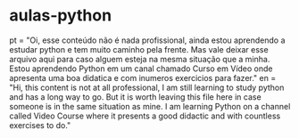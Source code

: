 # aulas-python
pt = "Oi, esse conteúdo não é nada profissional, ainda estou aprendendo a estudar python e tem muito caminho pela frente. Mas vale deixar esse arquivo aqui para caso alguem esteja na mesma situação que a minha. Estou aprendendo Python em um canal chamado Curso em Vídeo onde apresenta uma boa didatica e com inumeros exercicios para fazer."
en = "Hi, this content is not at all professional, I am still learning to study python and has a long way to go. But it is worth leaving this file here in case someone is in the same situation as mine. I am learning Python on a channel called Video Course where it presents a good didactic and with countless exercises to do."




